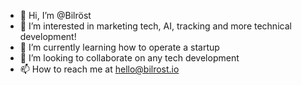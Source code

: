 - 👋 Hi, I’m @Bilröst
- 👀 I’m interested in marketing tech, AI, tracking and more technical development!
- 🌱 I’m currently learning how to operate a startup
- 💞️ I’m looking to collaborate on any tech development
- 📫 How to reach me at hello@bilrost.io

<!---
Bilrost/Bilrost is a ✨ special ✨ repository because its `README.md` (this file) appears on your GitHub profile.
You can click the Preview link to take a look at your changes.
--->
